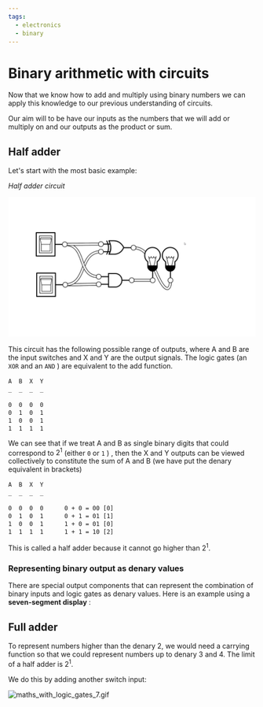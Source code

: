 ```yaml
---
tags:
  - electronics
  - binary
---
```


# Binary arithmetic with circuits


Now that we know how to add and multiply using binary numbers we can apply this knowledge to our previous understanding of circuits.

Our aim will to be have our inputs as the numbers that we will add or multiply on and our outputs as the product or sum.

## Half adder

Let's start with the most basic example:

*Half adder circuit*

![maths_with_logic_gates_1.png](/img/maths_with_logic_gates_1.png)

This circuit has the following possible range of outputs, where A and B are the input switches and X and Y are the output signals. The logic gates (an `XOR` and an `AND` ) are equivalent to the add function.

````
A  B  X  Y
_  _  _  _

0  0  0  0      
0  1  0  1     
1  0  0  1     
1  1  1  1
````

We can see that if we treat A and B as single binary digits that could correspond to $2^1$ (either `0` or `1` ) , then the X and Y outputs can be viewed collectively to constitute the sum of A and B (we have put the denary equivalent in brackets)

````
A  B  X  Y
_  _  _  _

0  0  0  0      0 + 0 = 00 [0]
0  1  0  1      0 + 1 = 01 [1]
1  0  0  1      1 + 0 = 01 [0]
1  1  1  1      1 + 1 = 10 [2]
````

This is called a half adder because it cannot go higher than $2^1$.

### Representing binary output as denary values

There are special output components that can represent the combination of binary inputs and logic gates as denary values. Here is an example using a **seven-segment display** :


[](/img/recalc_img.gif)
## Full adder

To represent numbers higher than the denary 2, we would need a carrying function so that we could represent numbers up to denary 3 and 4. The limit of a half adder is $2^1$.

We do this by adding another switch input:

![maths_with_logic_gates_7.gif](/img/maths_with_logic_gates_7.gif)
